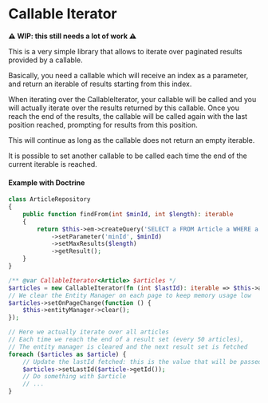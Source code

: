 # Callable Iterator

**⚠ WIP: this still needs a lot of work ⚠**

This is a very simple library that allows to iterate
over paginated results provided by a callable.

Basically, you need a callable which will receive an index as a parameter,
and return an iterable of results starting from this index.

When iterating over the CallableIterator,
your callable will be called and you will actually iterate over the results
returned by this callable.
Once you reach the end of the results, the callable will be called again
with the last position reached, prompting for results from this position.

This will continue as long as the callable does not return an empty iterable.

It is possible to set another callable to be called each time
the end of the current iterable is reached.

#### Example with Doctrine

```php
class ArticleRepository
{
    public function findFrom(int $minId, int $length): iterable
    {
        return $this->em->createQuery('SELECT a FROM Article a WHERE a.id >= :minId')
            ->setParameter('minId', $minId)
            ->setMaxResults($length)
            ->getResult();
    }
}

/** @var CallableIterator<Article> $articles */
$articles = new CallableIterator(fn (int $lastId): iterable => $this->articleRepository->findFrom($lastId + 1, 50));
// We clear the Entity Manager on each page to keep memory usage low 
$articles->setOnPageChange(function () {
    $this->entityManager->clear();
});

// Here we actually iterate over all articles
// Each time we reach the end of a result set (every 50 articles),
// The entity manager is cleared and the next result set is fetched
foreach ($articles as $article) {
    // Update the lastId fetched: this is the value that will be passed to the callable to load the next page
    $articles->setLastId($article->getId());
    // Do something with $article
    // ...
}
```
